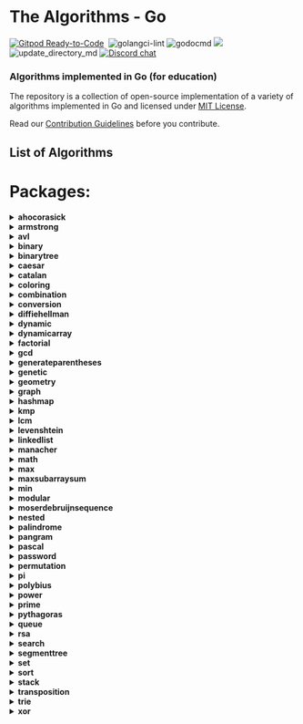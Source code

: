 # The Algorithms - Go
[![Gitpod Ready-to-Code](https://img.shields.io/badge/Gitpod-Ready--to--Code-blue?logo=gitpod&style=flat-square)](https://gitpod.io/#https://github.com/TheAlgorithms/Go)&nbsp;
![golangci-lint](https://github.com/TheAlgorithms/Go/workflows/golangci-lint/badge.svg)
![godocmd](https://github.com/tjgurwara99/Go/workflows/godocmd/badge.svg)
![](https://img.shields.io/github/repo-size/TheAlgorithms/Go.svg?label=Repo%20size&style=flat-square)&nbsp;
![update_directory_md](https://github.com/TheAlgorithms/Go/workflows/update_directory_md/badge.svg)
[![Discord chat](https://img.shields.io/discord/808045925556682782.svg?logo=discord&colorB=7289DA&style=flat-square)](https://discord.gg/c7MnfGFGa6)&nbsp;

### Algorithms implemented in Go (for education)

The repository is a collection of open-source implementation of a variety of algorithms implemented in Go and licensed under [MIT License](LICENSE).

Read our [Contribution Guidelines](CONTRIBUTING.md) before you contribute.

## List of Algorithms
<!--- GODOCMD BEGIN --->
# Packages:

<details>
	<summary> <strong> ahocorasick </strong> </summary>	

---

##### Functions:

1. [`Advanced`](./strings/ahocorasick/advancedahocorasick.go#L10):  Advanced Function performing the Advanced Aho-Corasick algorithm. Finds and prints occurrences of each pattern.
2. [`AhoCorasick`](./strings/ahocorasick/ahocorasick.go#L15):  AhoCorasick Function performing the Basic Aho-Corasick algorithm. Finds and prints occurrences of each pattern.
3. [`ArrayUnion`](./strings/ahocorasick/shared.go#L86):  ArrayUnion Concats two arrays of int's into one.
4. [`BoolArrayCapUp`](./strings/ahocorasick/shared.go#L78):  BoolArrayCapUp Dynamically increases an array size of bool's by 1.
5. [`BuildAc`](./strings/ahocorasick/ahocorasick.go#L54):  Functions that builds Aho Corasick automaton.
6. [`BuildExtendedAc`](./strings/ahocorasick/advancedahocorasick.go#L46):  BuildExtendedAc Functions that builds extended Aho Corasick automaton.
7. [`ComputeAlphabet`](./strings/ahocorasick/shared.go#L61):  ComputeAlphabet Function that returns string of all the possible characters in given patterns.
8. [`ConstructTrie`](./strings/ahocorasick/shared.go#L4):  ConstructTrie Function that constructs Trie as an automaton for a set of reversed & trimmed strings.
9. [`Contains`](./strings/ahocorasick/shared.go#L39):  Contains Returns 'true' if array of int's 's' contains int 'e', 'false' otherwise.
10. [`CreateNewState`](./strings/ahocorasick/shared.go#L111):  CreateNewState Automaton function for creating a new state 'state'.
11. [`CreateTransition`](./strings/ahocorasick/shared.go#L116):  CreateTransition Creates a transition for function σ(state,letter) = end.
12. [`GetParent`](./strings/ahocorasick/shared.go#L99):  GetParent Function that finds the first previous state of a state and returns it. Used for trie where there is only one parent.
13. [`GetTransition`](./strings/ahocorasick/shared.go#L121):  GetTransition Returns ending state for transition σ(fromState,overChar), '-1' if there is none.
14. [`GetWord`](./strings/ahocorasick/shared.go#L49):  GetWord Function that returns word found in text 't' at position range 'begin' to 'end'.
15. [`IntArrayCapUp`](./strings/ahocorasick/shared.go#L70):  IntArrayCapUp Dynamically increases an array size of int's by 1.
16. [`StateExists`](./strings/ahocorasick/shared.go#L133):  StateExists Checks if state 'state' exists. Returns 'true' if it does, 'false' otherwise.

---
##### Types

1. [`Result`](./strings/ahocorasick/ahocorasick.go#L9): No description provided.


---
</details><details>
	<summary> <strong> armstrong </strong> </summary>	

---

##### Functions:

1. [`IsArmstrong`](./math/armstrong/isarmstrong.go#L14): No description provided.

---
</details><details>
	<summary> <strong> avl </strong> </summary>	

---

#####  Package avl is a Adelson-Velskii and Landis tree implemnation avl is self-balancing tree, i.e for all node in a tree, height difference between its left and right child will not exceed 1 more information : https://en.wikipedia.org/wiki/AVL_tree

---
##### Functions:

1. [`Delete`](./structure/avl/avl.go#L72):  Delete : remove given key from the tree
2. [`Get`](./structure/avl/avl.go#L20):  Get : return node with given key
3. [`Insert`](./structure/avl/avl.go#L35):  Insert a new item
4. [`NewTree`](./structure/avl/avl.go#L15):  NewTree create a new AVL tree

---
##### Types

1. [`Node`](./structure/avl/avl.go#L8): No description provided.


---
</details><details>
	<summary> <strong> binary </strong> </summary>	

---

#####  Package binary describes algorithms that use binary operations for different calculations.

---
##### Functions:

1. [`BitCounter`](./math/binary/bitcounter.go#L11):  BitCounter - The function returns the number of set bits for an unsigned integer number
2. [`IsPowerOfTwo`](./math/binary/checkisnumberpoweroftwo.go#L19):  IsPowerOfTwo This function uses the fact that powers of 2 are represented like 10...0 in binary, and numbers one less than the power of 2 are represented like 11...1. Therefore, using the and function:    10...0  & 01...1    00...0 -> 0 This is also true for 0, which is not a power of 2, for which we have to add and extra condition.
3. [`IsPowerOfTwoLeftShift`](./math/binary/checkisnumberpoweroftwo.go#L26):  IsPowerOfTwoLeftShift This function takes advantage of the fact that left shifting a number by 1 is equivalent to multiplying by 2. For example, binary 00000001 when shifted by 3 becomes 00001000, which in decimal system is 8 or = 2 * 2 * 2
4. [`MeanUsingAndXor`](./math/binary/arithmeticmean.go#L11): No description provided.
5. [`MeanUsingRightShift`](./math/binary/arithmeticmean.go#L15): No description provided.
6. [`ReverseBits`](./math/binary/reversebits.go#L14):  ReverseBits This function initialized the result by 0 (all bits 0) and process the given number starting from its least significant bit. If the current bit is 1, set the corresponding most significant bit in the result and finally move on to the next bit in the input number. Repeat this till all its bits are processed.
7. [`XorSearchMissingNumber`](./math/binary/xorsearch.go#L10): No description provided.

---
</details><details>
	<summary> <strong> binarytree </strong> </summary>	

---

##### Functions:

1. [`AccessNodesByLayer`](./structure/binarysearchtree/bstree.go#L145):  AccessNodesByLayer Function that access nodes layer by layer instead of printing the results as one line.
2. [`BstDelete`](./structure/binarysearchtree/bstree.go#L44):  BstDelete removes the node
3. [`InOrder`](./structure/binarysearchtree/bstree.go#L79):  Travers the tree in the following order left --> root --> right
4. [`InOrderSuccessor`](./structure/binarysearchtree/bstree.go#L35):  InOrderSuccessor Goes to the left
5. [`Insert`](./structure/binarysearchtree/bstree.go#L17):  Insert a value in the BSTree
6. [`LevelOrder`](./structure/binarysearchtree/bstree.go#L138): No description provided.
7. [`Max`](./structure/binarysearchtree/bstree.go#L174):  Max Function that returns max of two numbers - possibly already declared.
8. [`NewNode`](./structure/binarysearchtree/node.go#L11):  NewNode Returns a new pointer to an empty Node
9. [`PostOrder`](./structure/binarysearchtree/bstree.go#L113):  Travers the tree in the following order left --> right --> root
10. [`PreOrder`](./structure/binarysearchtree/bstree.go#L96):  Travers the tree in the following order root --> left --> right

---
##### Types

1. [`BSTree`](./structure/binarysearchtree/bstree.go#L4): No description provided.

2. [`Node`](./structure/binarysearchtree/node.go#L4): No description provided.


---
</details><details>
	<summary> <strong> caesar </strong> </summary>	

---

#####  Package caesar is the shift cipher ref: https://en.wikipedia.org/wiki/Caesar_cipher

---
##### Functions:

1. [`Decrypt`](./cipher/caesar/caesar.go#L27):  Decrypt decrypts by left shift of "key" each character of "input"
2. [`Encrypt`](./cipher/caesar/caesar.go#L6):  Encrypt encrypts by right shift of "key" each character of "input"

---
</details><details>
	<summary> <strong> catalan </strong> </summary>	

---

##### Functions:

1. [`CatalanNumber`](./math/catalan/catalannumber.go#L15): No description provided.

---
</details><details>
	<summary> <strong> coloring </strong> </summary>	

---

#####  Package coloring provides implementation of different graph coloring algorithms, e.g. coloring using BFS, using Backtracking, using greedy approach. Author(s): [Shivam](https://github.com/Shivam010)

---
##### Functions:

1. [`BipartiteCheck`](./graph/coloring/bipartite.go#L40):  basically tries to color the graph in two colors if each edge connects 2 differently colored nodes the graph can be considered bipartite

---
##### Types

1. [`Graph`](./graph/coloring/graph.go#L14): No description provided.


---
</details><details>
	<summary> <strong> combination </strong> </summary>	

---

#####  Package combination ...

---
##### Functions:

1. [`Start`](./strings/combination/combination.go#L13):  Start ...

---
##### Types

1. [`Combinations`](./strings/combination/combination.go#L7): No description provided.


---
</details><details>
	<summary> <strong> conversion </strong> </summary>	

---

#####  Package conversion is a package of implementations which converts one data structure to another.

---
##### Functions:

1. [`BinaryToDecimal`](./conversion/binarytodecimal.go#L25):  BinaryToDecimal() function that will take Binary number as string, and return it's Decimal equivalent as integer.
2. [`DecimalToBinary`](./conversion/decimaltobinary.go#L32):  DecimalToBinary() function that will take Decimal number as int, and return it's Binary equivalent as string.
3. [`HEXToRGB`](./conversion/rgbhex.go#L10):  HEXToRGB splits an RGB input (e.g. a color in hex format; 0x<color-code>) into the individual components: red, green and blue
4. [`IntToRoman`](./conversion/integertoroman.go#L17):  IntToRoman converts an integer value to a roman numeral string. An error is returned if the integer is not between 1 and 3999.
5. [`RGBToHEX`](./conversion/rgbhex.go#L41):  RGBToHEX does exactly the opposite of HEXToRGB: it combines the three components red, green and blue to an RGB value, which can be converted to e.g. Hex
6. [`Reverse`](./conversion/decimaltobinary.go#L22):  Reverse() function that will take string, and returns the reverse of that string.
7. [`RomanToInteger`](./conversion/romantointeger.go#L40):  RomanToInteger converts a roman numeral string to an integer. Roman numerals for numbers outside the range 1 to 3,999 will return an error. Nil or empty string return 0 with no error thrown.

---
</details><details>
	<summary> <strong> diffiehellman </strong> </summary>	

---

#####  Package diffiehellman implements Deffie Hellman Key Exchange Algorithm for more information watch : https://www.youtube.com/watch?v=NmM9HA2MQGI

---
##### Functions:

1. [`GenerateMutualKey`](./cipher/diffiehellman/diffiehellmankeyexchange.go#L19):  GenerateMutualKey : generates a mutual key that can be used by only alice and bob mutualKey = (shareKey^prvKey)%primeNumber
2. [`GenerateShareKey`](./cipher/diffiehellman/diffiehellmankeyexchange.go#L13):  GenerateShareKey : generates a key using client private key , generator and primeNumber this key can be made public shareKey = (g^key)%primeNumber

---
</details><details>
	<summary> <strong> dynamic </strong> </summary>	

---

#####  Package dynamic is a package of certain implementations of dynamically run algorithms.

---
##### Functions:

1. [`Bin2`](./dynamic/binomialcoefficient.go#L21):  Bin2 function
2. [`CutRodDp`](./dynamic/rodcutting.go#L21):  CutRodDp solve the same problem using dynamic programming
3. [`CutRodRec`](./dynamic/rodcutting.go#L8):  CutRodRec solve the problem recursively: initial approach
4. [`EditDistanceDP`](./dynamic/editdistance.go#L35):  EditDistanceDP is an optimised implementation which builds on the ideas of the recursive implementation. We use dynamic programming to compute the DP table where dp[i][j] denotes the edit distance value of first[0..i-1] and second[0..j-1]. Time complexity is O(m * n) where m and n are lengths of the strings, first and second respectively.
5. [`EditDistanceRecursive`](./dynamic/editdistance.go#L10):  EditDistanceRecursive is a naive implementation with exponential time complexity.
6. [`IsSubsetSum`](./dynamic/subsetsum.go#L14): No description provided.
7. [`Knapsack`](./dynamic/knapsack.go#L17):  Knapsack solves knapsack problem return maxProfit
8. [`LongestCommonSubsequence`](./dynamic/longestcommonsubsequence.go#L8):  LongestCommonSubsequence function
9. [`LongestIncreasingSubsequence`](./dynamic/longestincreasingsubsequence.go#L9):  LongestIncreasingSubsequence returns the longest increasing subsequence where all elements of the subsequence are sorted in increasing order
10. [`LpsDp`](./dynamic/longestpalindromicsubsequence.go#L21):  LpsDp function
11. [`LpsRec`](./dynamic/longestpalindromicsubsequence.go#L7):  LpsRec function
12. [`MatrixChainDp`](./dynamic/matrixmultiplication.go#L24):  MatrixChainDp function
13. [`MatrixChainRec`](./dynamic/matrixmultiplication.go#L10):  MatrixChainRec function
14. [`Max`](./dynamic/knapsack.go#L11):  Max function - possible duplicate
15. [`NthCatalanNumber`](./dynamic/catalan.go#L13):  NthCatalan returns the n-th Catalan Number Complexity: O(n²)
16. [`NthFibonacci`](./dynamic/fibonacci.go#L6):  NthFibonacci returns the nth Fibonacci Number

---
</details><details>
	<summary> <strong> dynamicarray </strong> </summary>	

---

#####  Package dynamicarray A dynamic array is quite similar to a regular array, but its Size is modifiable during program runtime, very similar to how a slice in Go works. The implementation is for educational purposes and explains how one might go about implementing their own version of slices.  For more details check out those links below here: GeeksForGeeks article : https://www.geeksforgeeks.org/how-do-dynamic-arrays-work/ Go blog: https://blog.golang.org/slices-intro Go blog: https://blog.golang.org/slices authors [Wesllhey Holanda](https://github.com/wesllhey), [Milad](https://github.com/miraddo) see dynamicarray.go, dynamicarray_test.go

---
##### Types

1. [`DynamicArray`](./structure/dynamicarray/dynamicarray.go#L21): No description provided.


---
</details><details>
	<summary> <strong> factorial </strong> </summary>	

---

#####  Package factorial describes algorithms Factorials calculations.

---
##### Functions:

1. [`BruteForceFactorial`](./math/factorial/factorial.go#L11): No description provided.
2. [`CalculateFactorialUseTree`](./math/factorial/factorial.go#L27): No description provided.
3. [`RecursiveFactorial`](./math/factorial/factorial.go#L19): No description provided.

---
</details><details>
	<summary> <strong> gcd </strong> </summary>	

---

##### Functions:

1. [`Extended`](./math/gcd/extended.go#L12):  Extended simple extended gcd
2. [`ExtendedIterative`](./math/gcd/extendedgcditerative.go#L4):  ExtendedIterative finds and returns gcd(a, b), x, y satisfying a*x + b*y = gcd(a, b).
3. [`ExtendedRecursive`](./math/gcd/extendedgcd.go#L4):  ExtendedRecursive finds and returns gcd(a, b), x, y satisfying a*x + b*y = gcd(a, b).
4. [`Iterative`](./math/gcd/gcditerative.go#L4):  Iterative Faster iterative version of GcdRecursive without holding up too much of the stack
5. [`Recursive`](./math/gcd/gcd.go#L4):  Recursive finds and returns the greatest common divisor of a given integer.
6. [`TemplateBenchmarkExtendedGCD`](./math/gcd/extendedgcd_test.go#L44): No description provided.
7. [`TemplateBenchmarkGCD`](./math/gcd/gcd_test.go#L37): No description provided.
8. [`TemplateTestExtendedGCD`](./math/gcd/extendedgcd_test.go#L7): No description provided.
9. [`TemplateTestGCD`](./math/gcd/gcd_test.go#L18): No description provided.

---
</details><details>
	<summary> <strong> generateparentheses </strong> </summary>	

---

##### Functions:

1. [`GenerateParenthesis`](./strings/generateparentheses/generateparentheses.go#L12): No description provided.

---
</details><details>
	<summary> <strong> genetic </strong> </summary>	

---

#####  Package genetic provides functions to work with strings using genetic algorithm. https://en.wikipedia.org/wiki/Genetic_algorithm  Author: D4rkia

---
##### Functions:

1. [`GeneticString`](./strings/genetic/genetic.go#L71):  GeneticString generates PopultaionItem based on the imputed target string, and a set of possible runes to build a string with. In order to optimise string generation additional configurations can be provided with Conf instance. Empty instance of Conf (&Conf{}) can be provided, then default values would be set. Link to the same algorithm implemented in python: https://github.com/TheAlgorithms/Python/blob/master/genetic_algorithm/basic_string.py

---
##### Types

1. [`Conf`](./strings/genetic/genetic.go#L32): No description provided.

2. [`PopulationItem`](./strings/genetic/genetic.go#L26): No description provided.

3. [`Result`](./strings/genetic/genetic.go#L52): No description provided.


---
</details><details>
	<summary> <strong> geometry </strong> </summary>	

---

##### Functions:

1. [`Distance`](./math/geometry/straightlines.go#L17):  Calculates the shortest distance between two points.
2. [`Intercept`](./math/geometry/straightlines.go#L36):  Calculates the Y-Intercept of a line from a specific Point.
3. [`IsParallel`](./math/geometry/straightlines.go#L41):  Checks if two lines are parallel or not.
4. [`IsPerpendicular`](./math/geometry/straightlines.go#L46):  Checks if two lines are perpendicular or not.
5. [`PointDistance`](./math/geometry/straightlines.go#L52):  Calculates the distance of a given Point from a given line. The slice should contain the coefficiet of x, the coefficient of y and the constant in the respective order.
6. [`Section`](./math/geometry/straightlines.go#L23):  Calculates the Point that divides a line in specific ratio. DO NOT specify the ratio in the form m:n, specify it as r, where r = m / n.
7. [`Slope`](./math/geometry/straightlines.go#L31):  Calculates the slope (gradient) of a line.

---
##### Types

1. [`Line`](./math/geometry/straightlines.go#L12): No description provided.

2. [`Point`](./math/geometry/straightlines.go#L8): No description provided.


---
</details><details>
	<summary> <strong> graph </strong> </summary>	

---

#####  Package graph demonstrates Graph search algorithms reference: https://en.wikipedia.org/wiki/Tree_traversal

---
##### Functions:

1. [`BreadthFirstSearch`](./graph/breadthfirstsearch.go#L9):  BreadthFirstSearch is an algorithm for traversing and searching graph data structures. It starts at an arbitrary node of a graph, and explores all of the neighbor nodes at the present depth prior to moving on to the nodes at the next depth level. Worst-case performance	 		O(|V|+|E|)=O(b^{d})}O(|V|+|E|)=O(b^{d}) Worst-case space complexity	 	O(|V|)=O(b^{d})}O(|V|)=O(b^{d}) reference: https://en.wikipedia.org/wiki/Breadth-first_search
2. [`DepthFirstSearch`](./graph/depthfirstsearch.go#L53): No description provided.
3. [`DepthFirstSearchHelper`](./graph/depthfirstsearch.go#L21): No description provided.
4. [`FloydWarshall`](./graph/floydwarshall.go#L15):  FloydWarshall Returns all pair's shortest path using Floyd Warshall algorithm
5. [`GetIdx`](./graph/depthfirstsearch.go#L3): No description provided.
6. [`KruskalMST`](./graph/kruskal.go#L87):  KruskalMST will return a minimum spanning tree along with its total cost to using Kruskal's algorithm. Time complexity is O(m * log (n)) where m is the number of edges in the graph and n is number of nodes in it.
7. [`New`](./graph/graph.go#L16):  Constructor functions for graphs (undirected by default)
8. [`NewDSU`](./graph/kruskal.go#L34):  NewDSU will return an initialised DSU using the value of n which will be treated as the number of elements out of which the DSU is being made
9. [`NotExist`](./graph/depthfirstsearch.go#L12): No description provided.
10. [`Topological`](./graph/topological.go#L7):  Assumes that graph given is valid and possible to get a topo ordering. constraints are array of []int{a, b}, representing an edge going from a to b

---
##### Types

1. [`DisjointSetUnion`](./graph/kruskal.go#L29): No description provided.

2. [`DisjointSetUnionElement`](./graph/kruskal.go#L21): No description provided.

3. [`Edge`](./graph/kruskal.go#L14): No description provided.

4. [`Graph`](./graph/graph.go#L9): No description provided.

5. [`Item`](./graph/dijkstra.go#L5): No description provided.

6. [`WeightedGraph`](./graph/floydwarshall.go#L9): No description provided.


---
</details><details>
	<summary> <strong> hashmap </strong> </summary>	

---

##### Functions:

1. [`Make`](./structure/hashmap/hashmap.go#L32):  Make creates a new HashMap instance with input size and capacity
2. [`New`](./structure/hashmap/hashmap.go#L24):  New return new HashMap instance

---
##### Types

1. [`HashMap`](./structure/hashmap/hashmap.go#L17): No description provided.


---
</details><details>
	<summary> <strong> kmp </strong> </summary>	

---

##### Functions:

1. [`Kmp`](./strings/kmp/kmp.go#L70):  Kmp Function kmp performing the Knuth-Morris-Pratt algorithm. Prints whether the word/pattern was found and on what position in the text or not. m - current match in text, i - current character in w, c - amount of comparisons.

---
##### Types

1. [`Result`](./strings/kmp/kmp.go#L15): No description provided.


---
</details><details>
	<summary> <strong> lcm </strong> </summary>	

---

##### Functions:

1. [`Lcm`](./math/lcm/lcm.go#L10):  Lcm returns the lcm of two numbers using the fact that lcm(a,b) * gcd(a,b) = | a * b |

---
</details><details>
	<summary> <strong> levenshtein </strong> </summary>	

---

##### Functions:

1. [`Distance`](./strings/levenshtein/levenshteindistance.go#L10):  Distance Function that gives Levenshtein Distance

---
</details><details>
	<summary> <strong> linkedlist </strong> </summary>	

---

#####  Package linkedlist demonstates different implementations on linkedlists.

---
##### Functions:

1. [`JosephusProblem`](./structure/linkedlist/cyclic.go#L120):  https://en.wikipedia.org/wiki/Josephus_problem This is a struct-based solution for Josephus problem.
2. [`NewCyclic`](./structure/linkedlist/cyclic.go#L12):  Create new list.
3. [`NewDoubly`](./structure/linkedlist/doubly.go#L22): No description provided.
4. [`NewNode`](./structure/linkedlist/shared.go#L12):  Create new node.
5. [`NewSingly`](./structure/linkedlist/singlylinkedlist.go#L19):  NewSingly returns a new instance of a linked list

---
##### Types

1. [`Cyclic`](./structure/linkedlist/cyclic.go#L6): No description provided.

2. [`Doubly`](./structure/linkedlist/doubly.go#L18): No description provided.

3. [`Node`](./structure/linkedlist/shared.go#L5): No description provided.

4. [`Singly`](./structure/linkedlist/singlylinkedlist.go#L10): No description provided.

5. [`testCase`](./structure/linkedlist/cyclic_test.go#L105): No description provided.


---
</details><details>
	<summary> <strong> manacher </strong> </summary>	

---

##### Functions:

1. [`LongestPalindrome`](./strings/manacher/longestpalindrome.go#L37): No description provided.

---
</details><details>
	<summary> <strong> math </strong> </summary>	

---

#####  Package math is a package that contains mathematical algorithms and its different implementations.

---
##### Functions:

1. [`IsPowOfTwoUseLog`](./math/checkisnumberpoweroftwo.go#L10):  IsPowOfTwoUseLog This function checks if a number is a power of two using the logarithm. The limiting degree can be from 0 to 63. See alternatives in the binary package.
2. [`Phi`](./math/eulertotient.go#L5):  Phi is the Euler totient function. This function computes the number of numbers less then n that are coprime with n.

---
</details><details>
	<summary> <strong> max </strong> </summary>	

---

##### Functions:

1. [`BitwiseMax`](./math/max/bitwisemax.go#L10): No description provided.
2. [`Int`](./math/max/max.go#L4):  Int is a function which returns the maximum of all the integers provided as arguments.

---
</details><details>
	<summary> <strong> maxsubarraysum </strong> </summary>	

---

#####  Package maxsubarraysum is a package containing a solution to a common problem of finding max contiguous sum within a array of ints.

---
##### Functions:

1. [`MaxSubarraySum`](./other/maxsubarraysum/maxsubarraysum.go#L13):  MaxSubarraySum returns the maximum subarray sum

---
</details><details>
	<summary> <strong> min </strong> </summary>	

---

##### Functions:

1. [`Bitwise`](./math/min/bitwisemin.go#L10): No description provided.
2. [`Int`](./math/min/min.go#L4):  Int is a function which returns the minimum of all the integers provided as arguments.

---
</details><details>
	<summary> <strong> modular </strong> </summary>	

---

##### Functions:

1. [`Exponentiation`](./math/modular/exponentiation.go#L22):  Exponentiation returns base^exponent % mod
2. [`Inverse`](./math/modular/inverse.go#L20):  Inverse Modular function
3. [`Multiply64BitInt`](./math/modular/exponentiation.go#L51):  Multiply64BitInt Checking if the integer multiplication overflows

---
</details><details>
	<summary> <strong> moserdebruijnsequence </strong> </summary>	

---

##### Functions:

1. [`MoserDeBruijnSequence`](./math/moserdebruijnsequence/sequence.go#L7): No description provided.

---
</details><details>
	<summary> <strong> nested </strong> </summary>	

---

#####  Package nested provides functions for testing strings proper brackets nesting.

---
##### Functions:

1. [`IsBalanced`](./other/nested/nestedbrackets.go#L20):  IsBalanced returns true if provided input string is properly nested. Input is a sequence of brackets: '(', ')', '[', ']', '{', '}'. A sequence of brackets `s` is considered properly nested if any of the following conditions are true: 	- `s` is empty; 	- `s` has the form (U) or [U] or {U} where U is a properly nested string; 	- `s` has the form VW where V and W are properly nested strings. For example, the string "()()[()]" is properly nested but "[(()]" is not. **Note** Providing characters other then brackets would return false, despite brackets sequence in the string. Make sure to filter input before usage.

---
</details><details>
	<summary> <strong> palindrome </strong> </summary>	

---

##### Functions:

1. [`IsPalindrome`](./strings/palindrome/ispalindrome.go#L26): No description provided.

---
</details><details>
	<summary> <strong> pangram </strong> </summary>	

---

##### Functions:

1. [`IsPangram`](./strings/pangram/ispangram.go#L21): No description provided.

---
</details><details>
	<summary> <strong> pascal </strong> </summary>	

---

##### Functions:

1. [`GenerateTriangle`](./math/pascal/pascaltriangle.go#L24):  GenerateTriangle This function generates a Pascal's triangle of n lines

---
</details><details>
	<summary> <strong> password </strong> </summary>	

---

#####  Package password contains functions to help generate random passwords

---
##### Functions:

1. [`Generate`](./other/password/generator.go#L15):  Generate returns a newly generated password

---
</details><details>
	<summary> <strong> permutation </strong> </summary>	

---

##### Functions:

1. [`GenerateElementSet`](./math/permutation/heaps.go#L37): No description provided.
2. [`Heaps`](./math/permutation/heaps.go#L8):  Heap's Algorithm for generating all permutations of n objects

---
</details><details>
	<summary> <strong> pi </strong> </summary>	

---

#####  spigotpi_test.go description: Test for Spigot Algorithm for the Digits of Pi author(s) [red_byte](https://github.com/i-redbyte) see spigotpi.go

---
##### Functions:

1. [`MonteCarloPi`](./math/pi/montecarlopi.go#L15): No description provided.
2. [`Spigot`](./math/pi/spigotpi.go#L12): No description provided.

---
</details><details>
	<summary> <strong> polybius </strong> </summary>	

---

#####  Package polybius is encrypting method with polybius square ref: https://en.wikipedia.org/wiki/Polybius_square#Hybrid_Polybius_Playfair_Cipher

---
##### Functions:

1. [`NewPolybius`](./cipher/polybius/polybius.go#L21):  NewPolybius returns a pointer to object of Polybius. If the size of "chars" is longer than "size", "chars" are truncated to "size".

---
##### Types

1. [`Polybius`](./cipher/polybius/polybius.go#L12): No description provided.


---
</details><details>
	<summary> <strong> power </strong> </summary>	

---

##### Functions:

1. [`IterativePower`](./math/power/fastexponent.go#L4):  IterativePower is iterative O(logn) function for pow(x, y)
2. [`RecursivePower`](./math/power/fastexponent.go#L18):  RecursivePower is recursive O(logn) function for pow(x, y)
3. [`RecursivePower1`](./math/power/fastexponent.go#L30):  RecursivePower1 is recursive O(n) function for pow(x, y)
4. [`UsingLog`](./math/power/powvialogarithm.go#L14): No description provided.

---
</details><details>
	<summary> <strong> prime </strong> </summary>	

---

##### Functions:

1. [`Factorize`](./math/prime/primefactorization.go#L5):  Factorize is a function that computes the exponents of each prime in the prime factorization of n
2. [`Generate`](./math/prime/sieve.go#L26):  Generate returns a int slice of prime numbers up to the limit
3. [`GenerateChannel`](./math/prime/sieve.go#L9):  Generate generates the sequence of integers starting at 2 and sends it to the channel `ch`
4. [`MillerRabinTest`](./math/prime/millerrabinprimalitytest.go#L59):  MillerRabinTest Probabilistic test for primality of an integer based of the algorithm devised by Miller and Rabin.
5. [`MillerTest`](./math/prime/millerrabinprimalitytest.go#L32):  MillerTest This is the intermediate step that repeats within the miller rabin primality test for better probabilitic chances of receiving the correct result.
6. [`NaiveApproach`](./math/prime/primecheck.go#L8):  NaiveApproach checks if an integer is prime or not. Returns a bool.
7. [`PairApproach`](./math/prime/primecheck.go#L22):  PairApproach checks primality of an integer and returns a bool. More efficient than the naive approach as number of iterations are less.
8. [`Sieve`](./math/prime/sieve.go#L16):  Sieve Sieving the numbers that are not prime from the channel - basically removing them from the channels

---
</details><details>
	<summary> <strong> pythagoras </strong> </summary>	

---

##### Functions:

1. [`Distance`](./math/pythagoras/pythagoras.go#L15): Distance calculates the distance between to vectors with the   Pythagoras theorem

---
##### Types

1. [`Vector`](./math/pythagoras/pythagoras.go#L8): No description provided.


---
</details><details>
	<summary> <strong> queue </strong> </summary>	

---

##### Functions:

1. [`BackQueue`](./structure/queue/queuearray.go#L32):  BackQueue return the Back value
2. [`DeQueue`](./structure/queue/queuearray.go#L20):  DeQueue it will be removed the first value that added into the list
3. [`EnQueue`](./structure/queue/queuearray.go#L15):  EnQueue it will be added new value into our list
4. [`FrontQueue`](./structure/queue/queuearray.go#L27):  FrontQueue return the Front value
5. [`IsEmptyQueue`](./structure/queue/queuearray.go#L42):  IsEmptyQueue check our list is empty or not
6. [`LenQueue`](./structure/queue/queuearray.go#L37):  LenQueue will return the length of the queue list

---
##### Types

1. [`LQueue`](./structure/queue/queuelinklistwithlist.go#L20): No description provided.

2. [`Node`](./structure/queue/queuelinkedlist.go#L13): No description provided.

3. [`Queue`](./structure/queue/queuelinkedlist.go#L19): No description provided.


---
</details><details>
	<summary> <strong> rsa </strong> </summary>	

---

#####  Package rsa shows a simple implementation of RSA algorithm

---
##### Functions:

1. [`Decrypt`](./cipher/rsa/rsa.go#L43):  Decrypt decrypts encrypted rune slice based on the RSA algorithm
2. [`Encrypt`](./cipher/rsa/rsa.go#L28):  Encrypt encrypts based on the RSA algorithm - uses modular exponentitation in math directory

---
</details><details>
	<summary> <strong> search </strong> </summary>	

---

##### Functions:

1. [`BoyerMoore`](./strings/search/boyermoore.go#L5):  Implementation of boyer moore string search O(l) where l=len(text)
2. [`Naive`](./strings/search/naive.go#L5):  Implementation of naive string search O(n*m) where n=len(txt) and m=len(pattern)

---
</details><details>
	<summary> <strong> segmenttree </strong> </summary>	

---

##### Functions:

1. [`NewSegmentTree`](./structure/segmenttree/segmenttree.go#L114): No description provided.

---
##### Types

1. [`SegmentTree`](./structure/segmenttree/segmenttree.go#L17): No description provided.


---
</details><details>
	<summary> <strong> set </strong> </summary>	

---

#####  package set implements a Set using a golang map. This implies that only the types that are accepted as valid map keys can be used as set elements. For instance, do not try to Add a slice, or the program will panic.

---
##### Functions:

1. [`New`](./structure/set/set.go#L7):  New gives new set.

---
</details><details>
	<summary> <strong> sort </strong> </summary>	

---

#####  Package sort a package for demonstrating sorting algorithms in Go

---
##### Functions:

1. [`Comb`](./sort/combSort.go#L14): No description provided.
2. [`Count`](./sort/countingsort.go#L9): No description provided.
3. [`Exchange`](./sort/exchangesort.go#L6): No description provided.
4. [`HeapSort`](./sort/heapsort.go#L121): No description provided.
5. [`ImprovedSimpleSort`](./sort/simplesort.go#L25):  ImprovedSimpleSort is a improve SimpleSort by skipping an unnecessary comparison of the first and last. This improved version is more similar to implementation of insertion sort
6. [`InsertionSort`](./sort/insertionsort.go#L3): No description provided.
7. [`Mergesort`](./sort/mergesort.go#L35): Mergesort Perform mergesort on a slice of ints
8. [`Pigeonhole`](./sort/pigeonholesort.go#L12):  Pigeonhole sorts a slice using pigeonhole sorting algorithm.
9. [`QuickSort`](./sort/quicksort.go#L37):  QuickSort Sorts the entire array
10. [`QuickSortRange`](./sort/quicksort.go#L24):  QuickSortRange Sorts the specified range within the array
11. [`RadixSort`](./sort/radixsort.go#L35): No description provided.
12. [`SelectionSort`](./sort/selectionsort.go#L3): No description provided.
13. [`ShellSort`](./sort/shellsort.go#L3): No description provided.
14. [`SimpleSort`](./sort/simplesort.go#L11): No description provided.

---
##### Types

1. [`Int`](#L0): 

	Methods:
	1. [`More`](./sort/heapsort.go#L114): No description provided.
2. [`MaxHeap`](./sort/heapsort.go#L3): No description provided.


---
</details><details>
	<summary> <strong> stack </strong> </summary>	

---

##### Types

1. [`Node`](./structure/stack/stacklinkedlist.go#L13): No description provided.

2. [`SList`](./structure/stack/stacklinkedlistwithlist.go#L18): No description provided.

3. [`Stack`](./structure/stack/stacklinkedlist.go#L19): No description provided.


---
</details><details>
	<summary> <strong> transposition </strong> </summary>	

---

##### Functions:

1. [`Decrypt`](./cipher/transposition/transposition.go#L82): No description provided.
2. [`Encrypt`](./cipher/transposition/transposition.go#L54): No description provided.

---
##### Types

1. [`KeyMissingError`](./cipher/transposition/transposition.go#L16): No description provided.

2. [`NoTextToEncryptError`](./cipher/transposition/transposition.go#L15): No description provided.


---
</details><details>
	<summary> <strong> trie </strong> </summary>	

---

#####  Package trie provides Trie data structures in golang.  Wikipedia: https://en.wikipedia.org/wiki/Trie

---
##### Functions:

1. [`NewNode`](./structure/trie/trie.go#L14):  NewNode creates a new Trie node with initialized children map.

---
##### Types

1. [`Node`](./structure/trie/trie.go#L7): No description provided.


---
</details><details>
	<summary> <strong> xor </strong> </summary>	

---

#####  Package xor is an encryption algorithm that operates the exclusive disjunction(XOR) ref: https://en.wikipedia.org/wiki/XOR_cipher

---
##### Functions:

1. [`Decrypt`](./cipher/xor/xor.go#L19):  Decrypt decrypts with Xor encryption
2. [`Encrypt`](./cipher/xor/xor.go#L10):  Encrypt encrypts with Xor encryption after converting each character to byte The returned value might not be readable because there is no guarantee which is within the ASCII range If using other type such as string, []int, or some other types, add the statements for converting the type to []byte.

---
</details>
<!--- GODOCMD END --->
